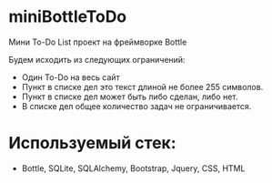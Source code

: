 # miniBottleToDo
Мини To-Do List проект на фреймворке Bottle

Будем исходить из следующих ограничений:
  + Один To-Do на весь сайт
  + Пункт в списке дел это текст длиной не более 255 символов.
  + Пункт в списке дел может быть либо сделан, либо нет.
  + В списке дел общее количество  задач не ограничивается.

Используемый стек: 
  =
  + Bottle, SQLite, SQLAlchemy, Bootstrap, Jquery, CSS, HTML
